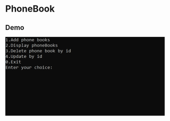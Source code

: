 # PhoneBook  
## Demo  
![](https://github.com/AlijonovAzamjon2303/PhoneBook/blob/master/PhoneBook/Assets/demo.gif)
